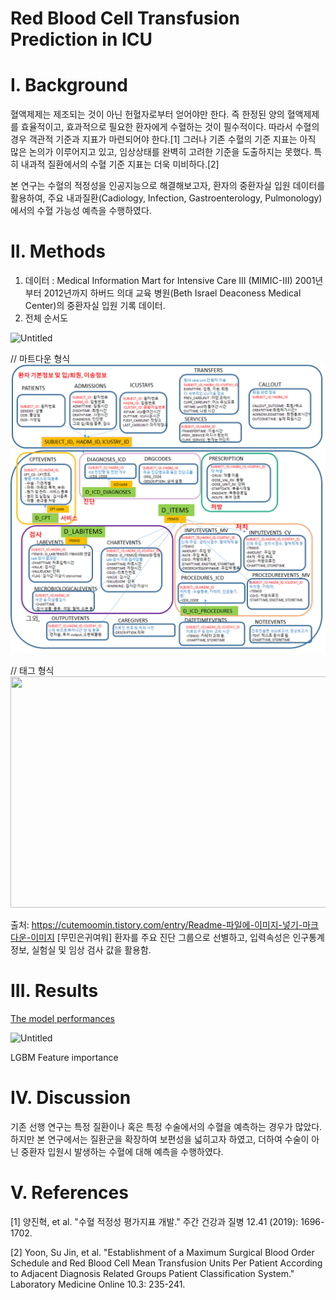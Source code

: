 # Red Blood Cell Transfusion Prediction in ICU

# I. Background

혈액제제는 제조되는 것이 아닌 헌혈자로부터 얻어야만 한다. 즉 한정된 양의 혈액제제를 효율적이고, 효과적으로 필요한 환자에게 수혈하는 것이 필수적이다. 따라서 수혈의 경우 객관적 기준과 지표가 마련되어야 한다.[1] 그러나 기존 수혈의 기준 지표는 아직 많은 논의가 이루어지고 있고, 임상상태를 완벽히 고려한 기준을 도출하지는 못했다. 특히 내과적 질환에서의 수혈 기준 지표는 더욱 미비하다.[2] 

본 연구는 수혈의 적정성을 인공지능으로 해결해보고자, 환자의 중환자실 입원 데이터를 활용하여, 주요 내과질환(Cadiology, Infection, Gastroenterology, Pulmonology)에서의 수혈 가능성 예측을 수행하였다.

# II. Methods

1. 데이터 : Medical Information Mart for Intensive Care III (MIMIC-III) 2001년부터 2012년까지 하버드 의대 교육 병원(Beth Israel Deaconess Medical Center)의 중환자실 입원 기록 데이터.
2. 전체 순서도

![Untitled](Red%20Blood%20Cell%20Transfusion%20Prediction%20in%20ICU%20acb773941a9c45888b306ca654a2ff90/Untitled.png)

// 마트다운 형식
![캡처](./MIMIC3_map.png)
 
// 태그 형식
<img src="/uploads/1848994ad25765da30fa8ef3684c67bc/캡처.PNG"  width="700" height="370">


출처: https://cutemoomin.tistory.com/entry/Readme-파일에-이미지-넣기-마크다운-이미지 [무민은귀여워]
환자를 주요 진단 그룹으로 선별하고, 입력속성은 인구통계정보, 실험실 및 임상 검사 값을 활용함.

# III. Results

[The model performances](https://www.notion.so/c9465517529645c986ef358fa27464f0)

![Untitled](Red%20Blood%20Cell%20Transfusion%20Prediction%20in%20ICU%20acb773941a9c45888b306ca654a2ff90/Untitled%201.png)

LGBM Feature importance

# IV. Discussion

기존 선행 연구는 특정 질환이나 혹은 특정 수술에서의 수혈을 예측하는 경우가 많았다. 하지만 본 연구에서는 질환군을 확장하여 보편성을 넓히고자 하였고, 더하여 수술이 아닌 중환자 입원시 발생하는 수혈에 대해 예측을 수행하였다.

# V. References

[1] 양진혁, et al. "수혈 적정성 평가지표 개발." 주간 건강과 질병 12.41 (2019): 1696-1702.

[2] Yoon, Su Jin, et al. "Establishment of a Maximum Surgical Blood Order Schedule and Red Blood Cell Mean Transfusion Units Per Patient According to Adjacent Diagnosis Related Groups Patient Classification System." Laboratory Medicine Online 10.3: 235-241.
